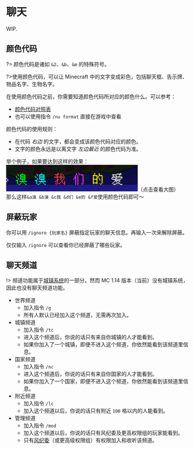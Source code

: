 # 聊天

WIP.

## 颜色代码

?> 颜色代码是诸如 `&2`、`&b`、`&m` 的特殊符号。

?>使用颜色代码，可以让 Minecraft 中的文字变成彩色，包括聊天框、告示牌、物品名字、生物名字。

在使用颜色代码之前，你需要知道颜色代码所对应的颜色什么。可以参考：

- [颜色代码对照表](https://wiki.ess3.net/mc/)
- 也可以使用指令 `/nu format` 直接在游戏中查看

颜色代码的使用规则：

- 在代码 *右边* 的文字，都会变成该颜色代码对应的颜色。
- 文字的颜色永远是以离文字 *左边最近* 的颜色代码为准。

举个例子，如果要达到这样的效果：![秀秀我们的爱](../assets/images/plugins/color-code-example.png ':size=64')（点击查看大图）  
那么这样`&a溴 &b溴 &c我 &d们 &e的 &f爱`使用颜色代码即可～

## 屏蔽玩家

你可以用 `/ignore {玩家名}` 屏蔽指定玩家的聊天信息。再输入一次来解除屏蔽。

仅仅输入 `/ignore` 可以查看你已经屏蔽了哪些玩家。

## 聊天频道

!> 频道功能属于[城镇系统](/plugins/towny.md)的一部分。然而 MC 1.14 版本（当前）没有城镇系统，因此也没有聊天频道功能。

- 世界频道
  - 加入指令 `/g`
  - 所有人默认已经加入这个频道，无需再次加入。
- 城镇频道
  - 加入指令 `/tc`
  - 进入这个频道后，你说的话只有来自你城镇的人才能看到。
  - 如果你加入了一个城镇，即便不进入这个频道，你依然能看到该频道里信息。
- 国家频道
  - 加入指令 `/nc`
  - 进入这个频道后，你说的话只有来自你国家的人才能看到。
  - 如果你加入了一个国家，即便不进入这个频道，你依然能看到该频道里信息。
- 附近频道
  - 加入指令 `/lc`
  - 加入这个频道以后，你说的话只有附近 `100` 格以内的人能看到。
- 管理频道
  - 加入指令 `/mod`
  - 加入这个频道以后，你说的话只有风纪委及更高权限组的玩家能看到。
  - 只有[风纪委](../staff.md)（或更高级权限组）有权限加入和收听该频道。
